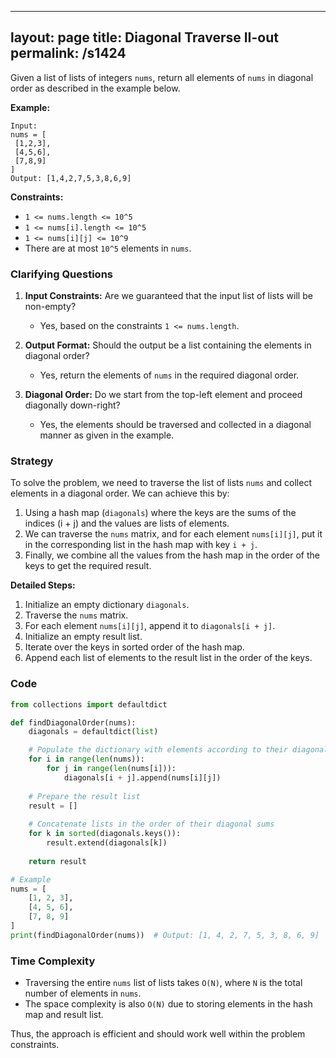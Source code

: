 
---
layout: page
title:  Diagonal Traverse II-out
permalink: /s1424
---

Given a list of lists of integers `nums`, return all elements of `nums` in diagonal order as described in the example below.

**Example:**

```
Input: 
nums = [
 [1,2,3],
 [4,5,6],
 [7,8,9]
]
Output: [1,4,2,7,5,3,8,6,9]
```

**Constraints:**
- `1 <= nums.length <= 10^5`
- `1 <= nums[i].length <= 10^5`
- `1 <= nums[i][j] <= 10^9`
- There are at most `10^5` elements in `nums`.

### Clarifying Questions

1. **Input Constraints:** Are we guaranteed that the input list of lists will be non-empty?
   - Yes, based on the constraints `1 <= nums.length`.
   
2. **Output Format:** Should the output be a list containing the elements in diagonal order?
   - Yes, return the elements of `nums` in the required diagonal order.

3. **Diagonal Order:** Do we start from the top-left element and proceed diagonally down-right?
   - Yes, the elements should be traversed and collected in a diagonal manner as given in the example.

### Strategy

To solve the problem, we need to traverse the list of lists `nums` and collect elements in a diagonal order. We can achieve this by:
1. Using a hash map (`diagonals`) where the keys are the sums of the indices (i + j) and the values are lists of elements.
2. We can traverse the `nums` matrix, and for each element `nums[i][j]`, put it in the corresponding list in the hash map with key `i + j`.
3. Finally, we combine all the values from the hash map in the order of the keys to get the required result.

**Detailed Steps:**
1. Initialize an empty dictionary `diagonals`.
2. Traverse the `nums` matrix.
3. For each element `nums[i][j]`, append it to `diagonals[i + j]`.
4. Initialize an empty result list.
5. Iterate over the keys in sorted order of the hash map.
6. Append each list of elements to the result list in the order of the keys.

### Code

```python
from collections import defaultdict

def findDiagonalOrder(nums):
    diagonals = defaultdict(list)

    # Populate the dictionary with elements according to their diagonals
    for i in range(len(nums)):
        for j in range(len(nums[i])):
            diagonals[i + j].append(nums[i][j])
    
    # Prepare the result list
    result = []
    
    # Concatenate lists in the order of their diagonal sums
    for k in sorted(diagonals.keys()):
        result.extend(diagonals[k])
        
    return result

# Example
nums = [
    [1, 2, 3],
    [4, 5, 6],
    [7, 8, 9]
]
print(findDiagonalOrder(nums))  # Output: [1, 4, 2, 7, 5, 3, 8, 6, 9]
```

### Time Complexity

- Traversing the entire `nums` list of lists takes `O(N)`, where `N` is the total number of elements in `nums`.
- The space complexity is also `O(N)` due to storing elements in the hash map and result list.

Thus, the approach is efficient and should work well within the problem constraints.